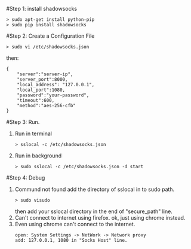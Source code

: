 #Step 1: install shadowsocks

```
> sudo apt-get install python-pip
> sudo pip install shadowsocks
```

#Step 2: Create a Configuration File
```
> sudo vi /etc/shadowsocks.json
```
then:
```
{
    "server":"server-ip",
    "server_port":8000,
    "local_address": "127.0.0.1",
    "local_port":1080,
    "password":"your-password",
    "timeout":600,
    "method":"aes-256-cfb"
}
```
#Step 3: Run.
1. Run in terminal
    ```
    > sslocal -c /etc/shadowsocks.json
    ```
2. Run in background
    ```
    > sudo sslocal -c /etc/shadowsocks.json -d start
    ```

#Step 4: Debug
1. Commund not found
    add the directory of sslocal in to sudo path.
    ```
    > sudo visudo
    ```
    then add your sslocal directory in the end of "secure_path" line.
2. Can't connect to internet using firefox.
    ok, just using chrome instead.
3. Even using chrome can't connect to the internet.
    ```
    open: System Settings -> NetWork -> Network proxy
    add: 127.0.0.1, 1080 in "Socks Host" line.
    ```